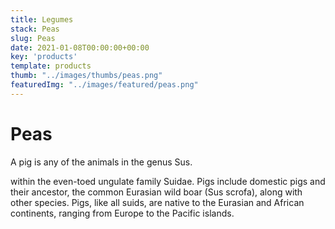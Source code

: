 ```yaml
---
title: Legumes
stack: Peas
slug: Peas
date: 2021-01-08T00:00:00+00:00
key: 'products'
template: products
thumb: "../images/thumbs/peas.png"
featuredImg: "../images/featured/peas.png"
---
```

# Peas

A pig is any of the animals in the genus Sus.

within the even-toed ungulate family Suidae. Pigs include domestic pigs and their ancestor, the common Eurasian wild boar (Sus scrofa), along with other species. Pigs, like all suids, are native to the Eurasian and African continents, ranging from Europe to the Pacific islands.